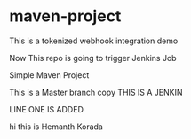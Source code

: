 # maven-project

This is a tokenized webhook integration demo

Now This repo is going to trigger Jenkins Job

Simple Maven Project

This is a Master branch copy
THIS IS A JENKIN

LINE ONE IS ADDED

hi this is Hemanth Korada
